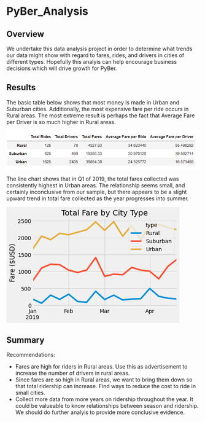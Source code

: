 # PyBer_Analysis

## Overview
We undertake this data analysis project in order to determine what trends our data might show with regard to fares, rides, and drivers in cities of different types. Hopefully this analyis can help encourage business decisions which will drive growth for PyBer.
## Results
The basic table below shows that most money is made in Urban and Suburban cities. Additionally, the most expensive fare per ride occurs in Rural areas. The most extreme result is perhaps the fact that Average Fare per Driver is so much higher in Rural areas.

![dataframe](analysis/pyber_summary_df.png)

The line chart shows that in Q1 of 2019, the total fares collected was consistently highest in Urban areas. The relationship seems small, and certainly inconclusive from our sample, but there appears to be a slight upward trend in total fare collected as the year progresses into summer.

![linechart](analysis/PyBer_fare_summary.png)
## Summary
Recommendations:
- Fares are high for riders in Rural areas. Use this as advertisement to increase the number of drivers in rural areas.
- Since fares are so high in Rural areas, we want to bring them down so that total ridership can increase. Find ways to reduce the cost to ride in small cities.
- Collect more data from more years on ridership throughout the year. It could be valueable to know relationships between season and ridership. We should do further analyis to provide more conclusive evidence.
